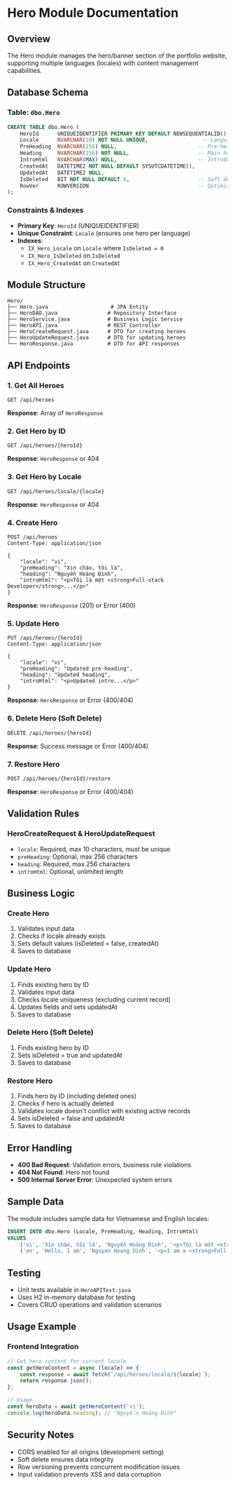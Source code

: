 # Hero Module Documentation

## Overview
The Hero module manages the hero/banner section of the portfolio website, supporting multiple languages (locales) with content management capabilities.

## Database Schema

### Table: `dbo.Hero`
```sql
CREATE TABLE dbo.Hero (
    HeroId      UNIQUEIDENTIFIER PRIMARY KEY DEFAULT NEWSEQUENTIALID(),
    Locale      NVARCHAR(10) NOT NULL UNIQUE,                 -- Language (vi, en, ...)
    PreHeading  NVARCHAR(256) NULL,                          -- Pre-heading text
    Heading     NVARCHAR(256) NOT NULL,                      -- Main heading
    IntroHtml   NVARCHAR(MAX) NULL,                          -- Introduction HTML content
    CreatedAt   DATETIME2 NOT NULL DEFAULT SYSUTCDATETIME(),
    UpdatedAt   DATETIME2 NULL,
    IsDeleted   BIT NOT NULL DEFAULT 0,                      -- Soft delete flag
    RowVer      ROWVERSION                                   -- Optimistic concurrency
);
```

### Constraints & Indexes
- **Primary Key**: `HeroId` (UNIQUEIDENTIFIER)
- **Unique Constraint**: `Locale` (ensures one hero per language)
- **Indexes**: 
  - `IX_Hero_Locale` on `Locale` where `IsDeleted = 0`
  - `IX_Hero_IsDeleted` on `IsDeleted`
  - `IX_Hero_CreatedAt` on `CreatedAt`

## Module Structure

```
Hero/
├── Hero.java                    # JPA Entity
├── HeroDAO.java                # Repository Interface
├── HeroService.java            # Business Logic Service
├── HeroAPI.java                # REST Controller
├── HeroCreateRequest.java      # DTO for creating heroes
├── HeroUpdateRequest.java      # DTO for updating heroes
└── HeroResponse.java           # DTO for API responses
```

## API Endpoints

### 1. Get All Heroes
```http
GET /api/heroes
```
**Response**: Array of `HeroResponse`

### 2. Get Hero by ID
```http
GET /api/heroes/{heroId}
```
**Response**: `HeroResponse` or 404

### 3. Get Hero by Locale
```http
GET /api/heroes/locale/{locale}
```
**Response**: `HeroResponse` or 404

### 4. Create Hero
```http
POST /api/heroes
Content-Type: application/json

{
    "locale": "vi",
    "preHeading": "Xin chào, tôi là",
    "heading": "Nguyễn Hoàng Đình",
    "introHtml": "<p>Tôi là một <strong>Full-stack Developer</strong>...</p>"
}
```
**Response**: `HeroResponse` (201) or Error (400)

### 5. Update Hero
```http
PUT /api/heroes/{heroId}
Content-Type: application/json

{
    "locale": "vi",
    "preHeading": "Updated pre-heading",
    "heading": "Updated heading",
    "introHtml": "<p>Updated intro...</p>"
}
```
**Response**: `HeroResponse` or Error (400/404)

### 6. Delete Hero (Soft Delete)
```http
DELETE /api/heroes/{heroId}
```
**Response**: Success message or Error (400/404)

### 7. Restore Hero
```http
POST /api/heroes/{heroId}/restore
```
**Response**: `HeroResponse` or Error (400/404)

## Validation Rules

### HeroCreateRequest & HeroUpdateRequest
- `locale`: Required, max 10 characters, must be unique
- `preHeading`: Optional, max 256 characters
- `heading`: Required, max 256 characters
- `introHtml`: Optional, unlimited length

## Business Logic

### Create Hero
1. Validates input data
2. Checks if locale already exists
3. Sets default values (isDeleted = false, createdAt)
4. Saves to database

### Update Hero
1. Finds existing hero by ID
2. Validates input data
3. Checks locale uniqueness (excluding current record)
4. Updates fields and sets updatedAt
5. Saves to database

### Delete Hero (Soft Delete)
1. Finds existing hero by ID
2. Sets isDeleted = true and updatedAt
3. Saves to database

### Restore Hero
1. Finds hero by ID (including deleted ones)
2. Checks if hero is actually deleted
3. Validates locale doesn't conflict with existing active records
4. Sets isDeleted = false and updatedAt
5. Saves to database

## Error Handling
- **400 Bad Request**: Validation errors, business rule violations
- **404 Not Found**: Hero not found
- **500 Internal Server Error**: Unexpected system errors

## Sample Data
The module includes sample data for Vietnamese and English locales:

```sql
INSERT INTO dbo.Hero (Locale, PreHeading, Heading, IntroHtml)
VALUES 
    ('vi', 'Xin chào, tôi là', 'Nguyễn Hoàng Đình', '<p>Tôi là một <strong>Full-stack Developer</strong>...</p>'),
    ('en', 'Hello, I am', 'Nguyen Hoang Dinh', '<p>I am a <strong>Full-stack Developer</strong>...</p>');
```

## Testing
- Unit tests available in `HeroAPITest.java`
- Uses H2 in-memory database for testing
- Covers CRUD operations and validation scenarios

## Usage Example

### Frontend Integration
```javascript
// Get hero content for current locale
const getHeroContent = async (locale) => {
    const response = await fetch(`/api/heroes/locale/${locale}`);
    return response.json();
};

// Usage
const heroData = await getHeroContent('vi');
console.log(heroData.heading); // "Nguyễn Hoàng Đình"
```

## Security Notes
- CORS enabled for all origins (development setting)
- Soft delete ensures data integrity
- Row versioning prevents concurrent modification issues
- Input validation prevents XSS and data corruption

